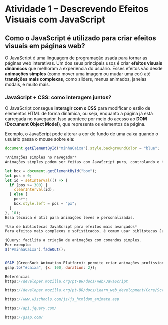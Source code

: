 # Atividade 1 – Descrevendo Efeitos Visuais com JavaScript

## Como o JavaScript é utilizado para criar efeitos visuais em páginas web?

O JavaScript é uma linguagem de programação usada para tornar as páginas web interativas. Um dos seus principais usos é criar **efeitos visuais dinâmicos** que melhoram a experiência do usuário. Esses efeitos vão desde **animações simples** (como mover uma imagem ou mudar uma cor) até **transições mais complexas**, como sliders, menus animados, janelas modais, e muito mais.

### JavaScript + CSS: como interagem juntos?

O JavaScript consegue **interagir com o CSS** para modificar o estilo de elementos HTML de forma dinâmica, ou seja, enquanto a página já está carregada no navegador. Isso acontece por meio do acesso ao **DOM (Document Object Model)**, que representa os elementos da página.

Exemplo, o JavaScript pode alterar a cor de fundo de uma caixa quando o usuário passa o mouse sobre ela:

```javascript
document.getElementById("minhaCaixa").style.backgroundColor = "blue";

*Animações simples no navegador*
Animações simples podem ser feitas com JavaScript puro, controlando o tempo e o estilo dos elementos com funções como setInterval, setTimeout e requestAnimationFrame. Um exemplo seria mover um quadrado para a direita gradualmente:

let box = document.getElementById("box");
let pos = 0;
let id = setInterval(() => {
  if (pos >= 300) {
    clearInterval(id);
  } else {
    pos++;
    box.style.left = pos + "px";
  }
}, 10);
Essa técnica é útil para animações leves e personalizadas.

*Uso de bibliotecas JavaScript para efeitos mais avançados*
Para efeitos mais complexos e sofisticados, é comum usar bibliotecas JavaScript, como:

jQuery: facilita a criação de animações com comandos simples.
Por exemplo:
$("#minhaCaixa").fadeOut();


GSAP (GreenSock Animation Platform): permite criar animações profissionais com ótimo desempenho. Exemplo:
gsap.to("#caixa", {x: 100, duration: 2});

Referências
https://developer.mozilla.org/pt-BR/docs/Web/JavaScript

https://developer.mozilla.org/pt-BR/docs/Learn_web_development/Core/Scripting/DOM_scripting

https://www.w3schools.com/js/js_htmldom_animate.asp

https://api.jquery.com/

https://gsap.com/
